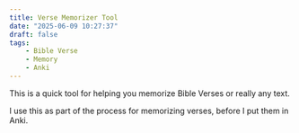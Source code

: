 ```yaml
---
title: Verse Memorizer Tool
date: "2025-06-09 10:27:37"
draft: false
tags:
    - Bible Verse
    - Memory
    - Anki
---
```

<script src="/js/verse-memorizer.js" defer></script>

This is a quick tool for helping you memorize Bible Verses or really any text.

I use this as part of the process for memorizing verses, before I put them in Anki.

<verse-memorizer></verse-memorizer>
